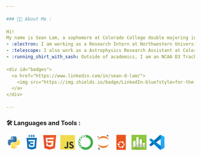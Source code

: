 ```yaml
---

### 👨‍🔬 About Me :

Hi!
My name is Sean Lam, a sophomore at Colorado College double majoring in Physics and Chemistry. I am interested in Condensed Matter Physics, Physical Chemistry, and Quantum/Energy Materials.
- :electron: I am working as a Research Intern at Northwestern University under Dr. Roberto dos Reis in the VPD Group, exploring the usage of quantum algorithms and developing quantum machine learning techniques for the field of Quantum/Energy Materials.
- :telescope: I also work as a Astrophysics Research Assistant at Colorado College under Dr. Dhanesh Krishnarao, developing <i><b>pyonized</b></i>, a Python package for modeling diffused ionized gas in four dimensions.
- :running_shirt_with_sash: Outside of academics, I am an NCAA D3 Track & Field Athlete, specialized in sprints, hurdles, and triple jump.

<div id="badges">
  <a href="https://www.linkedin.com/in/sean-d-lam/">
    <img src="https://img.shields.io/badge/LinkedIn-blue?style=for-the-badge&logo=linkedin&logoColor=white" alt="LinkedIn Badge"/>
  </a>
</div>

---
```


### :hammer_and_wrench: Languages and Tools :
<div>
  <img src="https://github.com/devicons/devicon/blob/master/icons/python/python-original.svg" title="Python" alt="Python" width="40" height="40"/>&nbsp;
  <img src="https://github.com/devicons/devicon/blob/master/icons/css3/css3-plain-wordmark.svg"  title="CSS3" alt="CSS" width="40" height="40"/>&nbsp;
  <img src="https://github.com/devicons/devicon/blob/master/icons/html5/html5-original.svg" title="HTML5" alt="HTML" width="40" height="40"/>&nbsp;
  <img src="https://github.com/devicons/devicon/blob/master/icons/javascript/javascript-original.svg" title="JavaScript" alt="JavaScript" width="40" height="40"/>&nbsp;
  <img src="https://github.com/devicons/devicon/blob/master/icons/anaconda/anaconda-original.svg" title="Anaconda" alt="Anaconda" width="40" height="40"/>&nbsp;
  <img src="https://github.com/devicons/devicon/blob/master/icons/jupyter/jupyter-original.svg" title="Jupyter Notebook" alt="Jupyter" width="40" height="40"/>&nbsp;
  <img src="https://github.com/devicons/devicon/blob/master/icons/ubuntu/ubuntu-original.svg" title="Ubuntu" alt="Ubuntu" width="40" height="40"/>&nbsp;
  <img src="https://github.com/devicons/devicon/blob/master/icons/minitab/minitab-original.svg" title="Minitab" alt="Minitab" width="40" height="40"/>&nbsp;
  <img src="https://github.com/devicons/devicon/blob/master/icons/vscode/vscode-original.svg" title="VSCode" alt="VSC" width="40" height="40"/>&nbsp;
</div>
